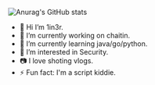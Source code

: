 ![Anurag's GitHub stats](https://github-readme-stats.vercel.app/api?username=1in3r&show_icons=true&theme=tokyonight)
- 👋 Hi I’m 1in3r.
- 🔭 I’m currently working on chaitin.
- 🌱 I’m currently learning java/go/python.
- 👀 I’m interested in Security.
- 📷 I love shoting vlogs.
- ⚡ Fun fact: I'm a script kiddie.
<!-- - 💬 Ask me about ... -->
<!-- - 📫 How to reach me: ... -->
<!-- - ⚡ Fun fact:  -->
